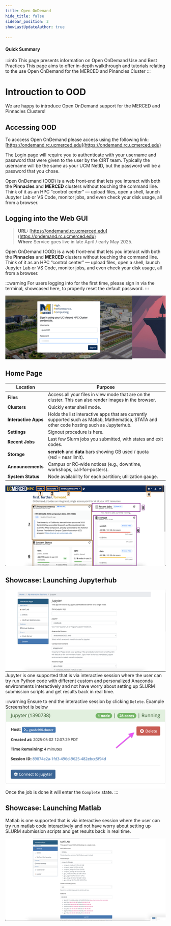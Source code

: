 ```yaml
---
title: Open OnDemand
hide_title: false
sidebar_position: 2
showLastUpdateAuthor: true

---
```

#### Quick Summary
:::info
This page presents information on Open OnDemand Use and Best Practices 
This page aims to offer in-depth walkthrough and tutorials relating to the use Open OnDemand for the MERCED and Pinancles Cluster
:::

# Introuction to OOD

We are happy to introduce Open OnDemand support for the MERCED and Pinnacles Clusters!

## Accessing OOD 
To acccess Open OnDemand please access using the following link: [https://ondemand.rc.ucmerced.edu](https://ondemand.rc.ucmerced.edu)

The Login page will require you to authenticate with your username and password that were given to the user by the CIRT team. Typically the username will be the same as your UCM NetID, but the password will be a password that you chose. 

Open OnDemand (OOD) is a web front‑end that lets you interact with both the **Pinnacles** and **MERCED** clusters without touching the command line. Think of it as an HPC “control center” — upload files, open a shell, launch Jupyter Lab or VS Code, monitor jobs, and even check your disk usage, all from a browser.

## Logging into the Web GUI
>  **URL:** [https://ondemand.rc.ucmerced.edu](https://ondemand.rc.ucmerced.edu)  
> **When:** Service goes live in late April / early May 2025.


Open OnDemand (OOD) is a web front‑end that lets you interact with both the **Pinnacles** and **MERCED** clusters without touching the command line. Think of it as an HPC “control center” — upload files, open a shell, launch Jupyter Lab or VS Code, monitor jobs, and even check your disk usage, all from a browser.

:::warning
For users logging into for the first time, please sign in via the terminal, showcased here, to properly reset the default password. 
:::

![OOD Login page](./imgs/ood_login_page.png)

## Home Page 

| Location                  | Purpose                                                                                                                                    |
| ------------------------- | ------------------------------------------------------------------------------------------------------------------------------------------ |
| **Files**| Access all your files in view mode that are on the cluster. This can also render images in the browser.                                    |
| **Clusters**| Quickly enter shell mode.      |
| **Interactive Apps**| Holds the list interactive apps that are currently supported such as Matlab, Mathematica, STATA and other code hosting such as Jupyterhub. |
| **Settings**| Signout procedure is here.                                                                                                                 |
| **Recent Jobs**| Last few Slurm jobs you submitted, with states and exit codes.                                                                             |
| **Storage** | **scratch** and **data** bars showing GB used / quota (red = near limit).                                                                  |
| **Announcements**    | Campus or RC‑wide notices (e.g., downtime, workshops, call‑for‑posters).    |
| **System Status**   | Node availability for each partition; utilization gauge.    |

![landing page](./imgs/ood_landing_page.png)

## Showcase: Launching Jupyterhub

![Jupyter](./imgs/ood_jupyter_setup.png)
Jupyter is one supported that is via interactive session where the user can try run Python code with different custom and personalized Anaconda environments interactively and not have worry about setting up SLURM submission scripts and get results back in real time. 

:::warning
Ensure to end the interactive session by clicking `Delete`. Example Screenshot is below
![Example Output](./imgs/OOD_Delete_Int_job.png)
Once the job is done it will enter the `Complete` state. 
:::


## Showcase: Launching Matlab
Matlab is one supported that is via interactive session where the user can try run matlab code interactively and not have worry about setting up SLURM submission scripts and get results back in real time. 



![Matlab Launch Process](./imgs/ood_matlab_setup.png)
